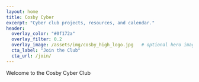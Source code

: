 ```yaml
---
layout: home
title: Cosby Cyber
excerpt: "Cyber club projects, resources, and calendar."
header:
  overlay_color: "#0f172a"
  overlay_filter: 0.2
  overlay_image: /assets/img/cosby_high_logo.jpg   # optional hero image
  cta_label: "Join the Club"
  cta_url: /join/
---
```


Welcome to the Cosby Cyber Club
